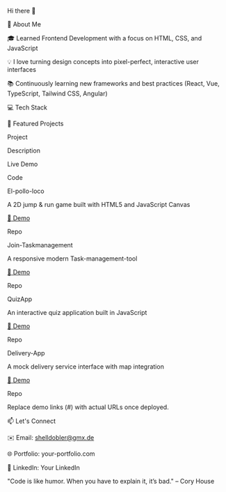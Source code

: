 Hi there 👋

🚀 About Me

🎓 Learned Frontend Development with a focus on HTML, CSS, and JavaScript

💡 I love turning design concepts into pixel-perfect, interactive user interfaces

📚 Continuously learning new frameworks and best practices (React, Vue, TypeScript, Tailwind CSS, Angular)

💻 Tech Stack

🔭 Featured Projects

Project

Description

Live Demo

Code

El-pollo-loco

A 2D jump & run game built with HTML5 and JavaScript Canvas

[🔗 Demo](https://github.com/Stefan374245/El-pollo-loco.git)

Repo

Join-Taskmanagement

A responsive modern Task-management-tool

[🔗 Demo](https://github.com/LeonKoenig17/Join.git)

Repo

QuizApp

An interactive quiz application built in JavaScript

[🔗 Demo](https://github.com/Stefan374245/QuizApp.git)

Repo

Delivery-App

A mock delivery service interface with map integration

[🔗 Demo](https://github.com/Stefan374245/Delivery-App.git)

Repo


Replace demo links (#) with actual URLs once deployed.

📫 Let's Connect

✉️ Email: shelldobler@gmx.de

🌐 Portfolio: your-portfolio.com

💼 LinkedIn: Your LinkedIn

"Code is like humor. When you have to explain it, it’s bad." – Cory House

